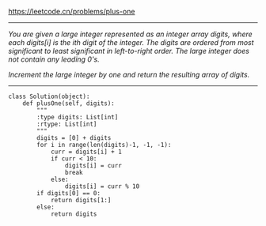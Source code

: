 https://leetcode.cn/problems/plus-one
***
*You are given a large integer represented as an integer array digits, where each digits[i] is the ith digit of the integer. The digits are ordered from most significant to least significant in left-to-right order. The large integer does not contain any leading 0's.*

*Increment the large integer by one and return the resulting array of digits.*
***
```
class Solution(object):
    def plusOne(self, digits):
        """
        :type digits: List[int]
        :rtype: List[int]
        """
        digits = [0] + digits
        for i in range(len(digits)-1, -1, -1):
            curr = digits[i] + 1
            if curr < 10:
                digits[i] = curr
                break
            else:
                digits[i] = curr % 10
        if digits[0] == 0:
            return digits[1:]
        else:
            return digits

